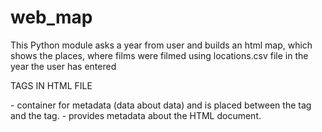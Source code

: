 # web_map
This Python module asks a year from user and builds an html map, which shows the places,
 where films were filmed using locations.csv file in the year the user has entered 

TAGS IN HTML FILE
<head> - container for metadata (data about data) and is placed between the tag and the tag.
<meta> - provides metadata about the HTML document.
<script> - is used to define a client-side script (JavaScript).The <script> element either contains scripting statements,
 or it points to an external script file through the src attribute.
<link> - defines a link between a document and an external resource. The <link> tag is used to
 link to external style sheets.
<style> - tag is used to define style information for an HTML document.
 Inside the <style> element you specify how HTML elements should render in a browser. 
 Each HTML document can contain multiple <style> tags.
<body> - tag defines the document's body. The <body> element contains all the contents of an HTML document,
 such as text, hyperlinks, images, tables, lists, etc.
<div> - tag defines a division or a section in an HTML document.
 The <div> element is often used as a container for other HTML elements to style them with CSS.

----
Using this module, you can learn where films of certain year were filmed(the second layer).
One layer is a simple map(Open street map).Another layer shows us the population of the countries
 with different colours according to the number of population.
 Files: locations.csv and world.json were used.
